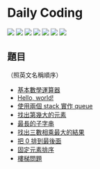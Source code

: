 # Daily Coding

![](https://github.com/MilesChou/daily-coding/workflows/Crystal%20CI/badge.svg)
![](https://github.com/MilesChou/daily-coding/workflows/Elixir%20CI/badge.svg)
![](https://github.com/MilesChou/daily-coding/workflows/Lua%20CI/badge.svg)
![](https://github.com/MilesChou/daily-coding/workflows/Node%20CI/badge.svg)
![](https://github.com/MilesChou/daily-coding/workflows/PHP%20CI/badge.svg)
![](https://github.com/MilesChou/daily-coding/workflows/Ruby%20CI/badge.svg)
![](https://github.com/MilesChou/daily-coding/workflows/Rust%20CI/badge.svg)

## 題目

（照英文名稱順序）

* [基本數學運算器](questions/basic-mathematical-operations.md)
* [Hello, world!](questions/hello-world.md)
* [使用兩個 stack 實作 queue](questions/implement-queue-using-two-stack.md)
* [找出第幾大的元素](questions/k-th-largest-element.md)
* [最長的子字串](questions/longest-substring.md)
* [找出三數相乘最大的結果](questions/maximum-product-of-three.md)
* [把 0 排到最後面](questions/move-zero-to-backward.md)
* [固定元素排序](questions/sort-fixed-number.md)
* [樓梯問題](questions/staircase.md)
